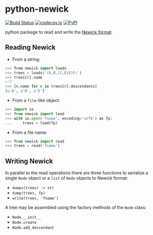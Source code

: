 # python-newick

[![Build Status](https://github.com/glottobank/python-newick/workflows/tests/badge.svg)](https://github.com/glottobank/python-newick/actions?query=workflow%3Atests)
[![codecov.io](https://codecov.io/github/glottobank/python-newick/coverage.svg?branch=master)](https://codecov.io/github/glottobank/python-newick?branch=master)
[![PyPI](https://badge.fury.io/py/newick.svg)](https://pypi.org/project/newick)


python package to read and write the 
[Newick format](https://en.wikipedia.org/wiki/Newick_format).


## Reading Newick

- From a string:
```python
>>> from newick import loads
>>> trees = loads('(A,B,(C,D)E)F;')
>>> trees[0].name
u'F'
>>> [n.name for n in trees[0].descendants]
[u'A', u'B', u'E']
```

- From  a `file`-like object:
```python
>>> import io
>>> from newick import load
>>> with io.open('fname', encoding='utf8') as fp:
...     trees = load(fp)
```

- From a file name:
```python
>>> from newick import read
>>> trees = read('fname')
```

## Writing Newick

In parallel to the read operations there are three functions to serialize a single `Node` object or a `list` of `Node`
objects to Newick format:
- `dumps(trees) -> str`
- `dump(trees, fp)`
- `write(trees, 'fname')`

A tree may be assembled using the factory methods of the `Node` class:
- `Node.__init__`
- `Node.create`
- `Node.add_descendant`
